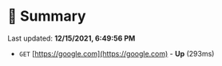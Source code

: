 # 📖 Summary
Last updated: **12/15/2021, 6:49:56 PM**

- `GET` [https://google.com](https://google.com) - **Up** (293ms)
